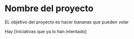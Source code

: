 Nombre del proyecto 
===================

EL objetivo del proyecto es
hacer bananas que pueden volar

Hay [iniciativas que ya lo han intentado] 
